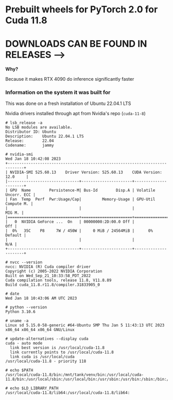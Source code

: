 # Prebuilt wheels for PyTorch 2.0 for Cuda 11.8

# DOWNLOADS CAN BE FOUND IN RELEASES -->

**Why?**

Because it makes RTX 4090 do inference significantly faster

### Information on the system it was built for

This was done on a fresh installation of Ubuntu 22.04.1 LTS

Nvidia drivers installed through apt from Nvidia's repo (`cuda-11-8`)

```
# lsb_release -a
No LSB modules are available.
Distributor ID: Ubuntu
Description:    Ubuntu 22.04.1 LTS
Release:        22.04
Codename:       jammy

# nvidia-smi
Wed Jan 18 10:42:08 2023
+-----------------------------------------------------------------------------+
| NVIDIA-SMI 525.60.13    Driver Version: 525.60.13    CUDA Version: 12.0     |
|-------------------------------+----------------------+----------------------+
| GPU  Name        Persistence-M| Bus-Id        Disp.A | Volatile Uncorr. ECC |
| Fan  Temp  Perf  Pwr:Usage/Cap|         Memory-Usage | GPU-Util  Compute M. |
|                               |                      |               MIG M. |
|===============================+======================+======================|
|   0  NVIDIA GeForce ...  On   | 00000000:2D:00.0 Off |                  Off |
|  0%   35C    P8     7W / 450W |     0 MiB / 24564MiB |      0%      Default |
|                               |                      |                  N/A |
+-------------------------------+----------------------+----------------------+

# nvcc --version
nvcc: NVIDIA (R) Cuda compiler driver
Copyright (c) 2005-2022 NVIDIA Corporation
Built on Wed_Sep_21_10:33:58_PDT_2022
Cuda compilation tools, release 11.8, V11.8.89
Build cuda_11.8.r11.8/compiler.31833905_0

# date
Wed Jan 18 10:43:06 AM UTC 2023

# python --version
Python 3.10.6

# uname -a
Linux sd 5.15.0-58-generic #64-Ubuntu SMP Thu Jan 5 11:43:13 UTC 2023 x86_64 x86_64 x86_64 GNU/Linux

# update-alternatives --display cuda
cuda - auto mode
  link best version is /usr/local/cuda-11.8
  link currently points to /usr/local/cuda-11.8
  link cuda is /usr/local/cuda
/usr/local/cuda-11.8 - priority 118

# echo $PATH
/usr/local/cuda-11.8/bin:/mnt/tank/venv/bin:/usr/local/cuda-11.8/bin:/usr/local/sbin:/usr/local/bin:/usr/sbin:/usr/bin:/sbin:/bin:/usr/games:/usr/local/games:/snap/bin

# echo $LD_LIBRARY_PATH
/usr/local/cuda-11.8/lib64:/usr/local/cuda-11.8/lib64:
```

